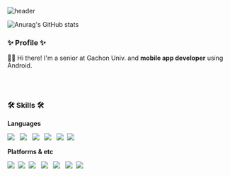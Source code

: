 ![header](https://capsule-render.vercel.app/api?type=waving&color=gradient&customColorList=24&height=280&section=header&text=Choi%20Jiwon&fontSize=80)

![Anurag's GitHub stats](https://github-readme-stats.vercel.app/api?username=SW-Choijiwon&theme=buefy&show_icons=true)

<h3> ✨ Profile ✨ </h3>
<p> 🙌🏻 Hi there! I'm a senior at Gachon Univ. and <b>mobile app developer</b> using Android. <br>
</p>


<br><br>
<h3> 🛠 Skills 🛠 </h3>
<p><b> Languages </b></p>
<p>
<img src="https://img.shields.io/badge/C-A8B9CC?style=flat-square&logo=c&logoColor=white"/></a> &nbsp
<img src="https://img.shields.io/badge/C++-00599C?style=flat-square&logo=c%2B%2B&logoColor=white"/></a> &nbsp
<img src="https://img.shields.io/badge/Java-007396?style=flat-square&logo=Java&logoColor=white"/></a> &nbsp
<img src="https://img.shields.io/badge/Python-3776AB?style=flat-square&logo=Python&logoColor=white"/></a> &nbsp
<img src="https://img.shields.io/badge/Kotlin-7F52FF?style=flat-square&logo=Kotlin&logoColor=white"/></a>&nbsp 
<img src="https://img.shields.io/badge/JavaScript-F7DF1E?style=flat-square&logo=JavaScript&logoColor=white"/></a> &nbsp 
</p>
<p><b> Platforms & etc </b></p>
<p>
<img src="https://img.shields.io/badge/Android-3DDC84?style=flat-square&logo=Android&logoColor=white"/></a>&nbsp 
<img src="https://img.shields.io/badge/MySQL-4479A1?style=flat-square&logo=MySQL&logoColor=white"/></a>&nbsp 
<img src="https://img.shields.io/badge/Oracle-F80000?style=flat-square&logo=Oracle&logoColor=white"/></a> &nbsp 
<img src="https://img.shields.io/badge/HTML5-E34F26?style=flat-square&logo=HTML5&logoColor=white"/></a> &nbsp 
<img src="https://img.shields.io/badge/CSS3-1572B6?style=flat-square&logo=CSS3&logoColor=white"/></a> &nbsp 
<img src="https://img.shields.io/badge/pytorch-EE4C2C?style=flat-square&logo=pytorch&logoColor=white"/></a>&nbsp 
<img src="https://img.shields.io/badge/Arduino-00979D?style=flat-square&logo=Arduino&logoColor=white"/></a> &nbsp 
</p>

<br>

